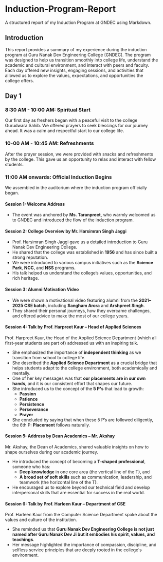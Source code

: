 # Induction-Program-Report
A structured report of my Induction Program at GNDEC using Markdown.

## Introduction
This report provides a summary of my experience during the induction program at Guru Nanak Dev Engineering College (GNDEC). The program was designed to help us transition smoothly into college life, understand the academic and cultural environment, and interact with peers and faculty. Each day offered new insights, engaging sessions, and activities that allowed us to explore the values, expectations, and opportunities the college offers.

## Day 1

### 8:30 AM - 10:00 AM: Spiritual Start

Our first day as freshers began with a peaceful visit to the college Gurudwara Sahib. We offered prayers to seek blessings for our journey ahead. It was a calm and respectful start to our college life.

### 10-00 AM - 10:45 AM: Refreshments

After the prayer session, we were provided with snacks and refreshments by the college. This gave us an opportunity to relax and interact with fellow students.

### 11:00 AM onwards: Official Induction Begins

We assembled in the auditorium where the induction program officially began.

#### Session 1: Welcome Address

- The event was anchored by **Ms. Taranpreet**, who warmly welcomed us to GNDEC and introduced the flow of the induction program.

#### Session 2: College Overview by Mr. Harsimran Singh Jaggi

- Prof. Harsimran Singh Jaggi gave us a detailed introduction to Guru Nanak Dev Engineering College.
- He shared that the college was established in **1956** and has since built a strong reputation.
- We were introduced to various campus initiatives such as the **Science Park**, **NCC**, and **NSS** programs.
- His talk helped us understand the college’s values, opportunities, and rich heritage.

#### Session 3: Alumni Motivation Video

- We were shown a motivational video featuring alumni from the **2021–2025 CSE batch**, including **Sangham Arora** and **Arshpreet Singh**.
- They shared their personal journeys, how they overcame challenges, and offered advice to make the most of our college years.

#### Session 4: Talk by Prof. Harpreet Kaur – Head of Applied Sciences

Prof. Harpreet Kaur, the Head of the Applied Science Department (which all first-year students are part of) addressed us with an inspiring talk.

- She emphasized the importance of **independent thinking** as we transition from school to college life.
- She described the **Applied Science Department** as a crucial bridge that helps students adapt to the college environment, both academically and mentally.
- One of her key messages was that **our placements are in our own hands**, and it is our consistent effort that shapes our future.
- She introduced us to the concept of the **5 P's** that lead to growth:
  - **Passion**
  - **Patience**
  - **Persistence**
  - **Perseverance**
  - **Prayer**
- She concluded by saying that when these 5 P’s are followed diligently, the 6th P: **Placement** follows naturally.

#### Session 5: Address by Dean Academics – Mr. Akshay

Mr. Akshay, the Dean of Academics, shared valuable insights on how to shape ourselves during our academic journey. 

- He introduced the concept of becoming a **T-shaped professional**, someone who has:
  - **Deep knowledge** in one core area (the vertical line of the T), and
  - **A broad set of soft skills** such as communication, leadership, and teamwork (the horizontal line of the T).
- He encouraged us to explore beyond our technical field and develop interpersonal skills that are essential for success in the real world.

#### Session 6: Talk by Prof. Harleen Kaur – Department of CSE

Prof. Harleen Kaur from the Computer Science Department spoke about the values and culture of the institution.

- She reminded us that **Guru Nanak Dev Engineering College is not just named after Guru Nanak Dev Ji but it embodies his spirit, values, and teachings**.
- Her message highlighted the importance of compassion, discipline, and selfless service principles that are deeply rooted in the college's environment.

